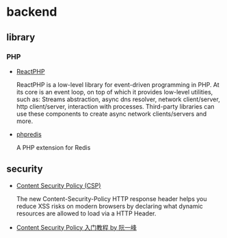 # backend

## library

### PHP

- [ReactPHP](https://reactphp.org/)

  ReactPHP is a low-level library for event-driven programming in PHP. At its core is an event loop, on top of which it provides low-level utilities, such as: Streams abstraction, async dns resolver, network client/server, http client/server, interaction with processes. Third-party libraries can use these components to create async network clients/servers and more.
  
- [phpredis](https://github.com/phpredis/phpredis)

  A PHP extension for Redis
  
## security
- [Content Security Policy (CSP)](https://github.com/foundeo/content-security-policy.com/)

  The new Content-Security-Policy HTTP response header helps you reduce XSS risks on modern browsers by declaring what dynamic resources are allowed to load via a HTTP Header.

- [Content Security Policy 入门教程 by 阮一峰](http://www.ruanyifeng.com/blog/2016/09/csp.html)
